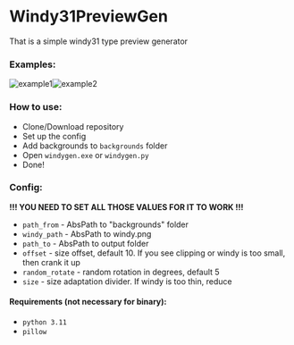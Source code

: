 # Windy31PreviewGen
That is a simple windy31 type preview generator

### Examples:
![example1](https://media.discordapp.net/attachments/745587754439802931/1080783702243684392/0.png?width=440&height=247)![example2](https://media.discordapp.net/attachments/745587754439802931/1080783787446771722/3.png?width=247&height=247)


### How to use:
 - Clone/Download repository
 - Set up the config
 - Add backgrounds to `backgrounds` folder
 - Open `windygen.exe` or `windygen.py`
 - Done!

### Config:
**!!! YOU NEED TO SET ALL THOSE VALUES FOR IT TO WORK !!!**

 - `path_from` -  AbsPath to "backgrounds" folder
 - `windy_path` - AbsPath to windy.png
 - `path_to` - AbsPath to output folder
 - `offset` - size offset, default 10. If you see clipping or windy is
   too small, then crank it up
 - `random_rotate` - random rotation in degrees, default 5
 - `size` - size adaptation divider. If windy is too thin, reduce 
#### Requirements (not necessary for binary):
 - `python 3.11`
 - `pillow`
